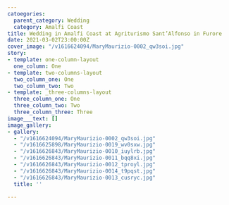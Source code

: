 ```yaml
---
catoegories:
  parent_category: Wedding
  category: Amalfi Coast
title: Wedding in Amalfi Coast at Agriturismo Sant’Alfonso in Furore
date: 2021-03-02T23:00:00Z
cover_image: "/v1616624094/MaryMaurizio-0002_qw3soi.jpg"
story:
- template: one-column-layout
  one_column: One
- template: two-columns-layout
  two_column_one: One
  two_column_two: Two
- template: _three-columns-layout
  three_column_one: One
  three_column_two: Two
  three_column_three: Three
image___text: []
image_gallery:
- gallery:
  - "/v1616624094/MaryMaurizio-0002_qw3soi.jpg"
  - "/v1616625898/MaryMaurizio-0019_wv0sxw.jpg"
  - "/v1616626843/MaryMaurizio-0010_iuylrb.jpg"
  - "/v1616626843/MaryMaurizio-0011_bqq8xi.jpg"
  - "/v1616626843/MaryMaurizio-0012_tproyl.jpg"
  - "/v1616626843/MaryMaurizio-0014_t9pqst.jpg"
  - "/v1616626843/MaryMaurizio-0013_cusryc.jpg"
  title: ''

---
```

